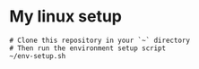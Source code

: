 # My linux setup

```
# Clone this repository in your `~` directory
# Then run the environment setup script
~/env-setup.sh
```
